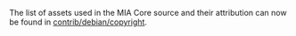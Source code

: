 The list of assets used in the MIA Core source and their attribution can now be found in [contrib/debian/copyright](../contrib/debian/copyright).
